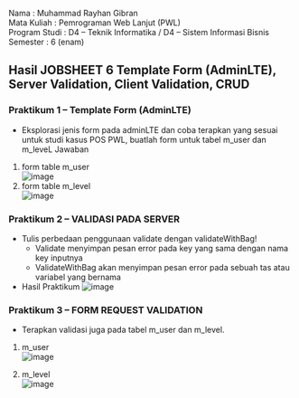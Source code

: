 Nama : Muhammad Rayhan Gibran <br>
Mata Kuliah : Pemrograman Web Lanjut (PWL) <br>
Program Studi : D4 – Teknik Informatika / D4 – Sistem Informasi Bisnis <br>
Semester : 6 (enam)  <br>

## Hasil JOBSHEET 6 Template Form (AdminLTE), Server Validation, Client Validation, CRUD

### Praktikum 1 – Template Form (AdminLTE)
- Eksplorasi jenis form pada adminLTE dan coba terapkan yang sesuai untuk studi kasus 
POS PWL, buatlah form untuk tabel m_user dan m_leveL
Jawaban </br>
1. form table m_user </br>
![image](https://github.com/gbrn7/PWL_2024/assets/127575934/a403ffcf-67e9-4bae-85eb-27649577de99)
2. form table m_level </br>
![image](https://github.com/gbrn7/PWL_2024/assets/127575934/5a114852-1bfa-47fb-9871-3745dca2e613)

### Praktikum 2 – VALIDASI PADA SERVER
- Tulis perbedaan penggunaan validate dengan validateWithBag!
    - Validate menyimpan pesan error pada key yang sama dengan nama key inputnya 
    - ValidateWithBag akan menyimpan pesan error pada sebuah tas atau variabel yang bernama
- Hasil Praktikum
  ![image](https://github.com/gbrn7/PWL_2024/assets/127575934/3046d55d-a34e-4c68-a3dd-b761886f95a4)

### Praktikum 3 – FORM REQUEST VALIDATION
-  Terapkan validasi juga pada tabel m_user dan m_level.
1. m_user </br>
![image](https://github.com/gbrn7/PWL_2024/assets/127575934/425f544d-9706-4f8b-94a4-cb83a35c4434) </br>

1. m_level </br>
![image](https://github.com/gbrn7/PWL_2024/assets/127575934/54d8cd89-87ff-4755-bc9b-95e2f9644cb5)



    




